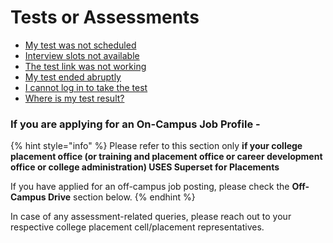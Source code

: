 # Tests or Assessments

* [My test was not scheduled](my-test-was-not-scheduled.md)
* [Interview slots not available](interview-slots-not-available.md)
* [The test link was not working](the-test-link-was-not-working.md)
* [My test ended abruptly](my-test-ended-abruptly.md)
* [I cannot log in to take the test]()
* [Where is my test result?](where-is-my-test-result.md)

### If you are applying for an On-Campus Job Profile - 

{% hint style="info" %}
Please refer to this section only **if your college placement office \(or training and placement office or career development office or college administration\) USES Superset for Placements**

If you have applied for an off-campus job posting, please check the **Off-Campus Drive** section below.
{% endhint %}

In case of any assessment-related queries, please reach out to your respective college placement cell/placement representatives.

